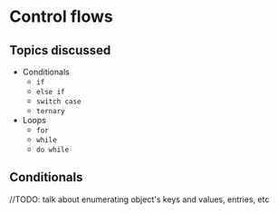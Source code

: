 # Control flows

## Topics discussed

- Conditionals
    - `if`
    - `else if`
    - `switch case`
    - `ternary`
- Loops
    - `for`
    - `while`
    - `do while`


## Conditionals

//TODO: talk about enumerating object's keys and values, entries, etc